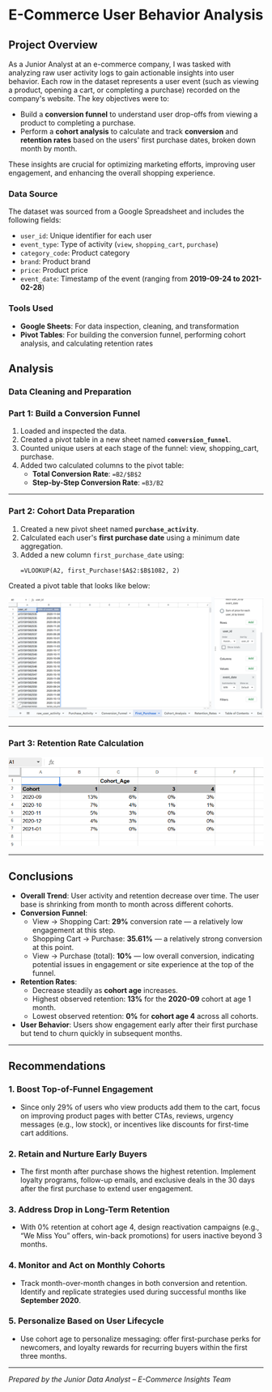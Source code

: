 
# E-Commerce User Behavior Analysis

## Project Overview

As a Junior Analyst at an e-commerce company, I was tasked with analyzing raw user activity logs to gain actionable insights into user behavior. Each row in the dataset represents a user event (such as viewing a product, opening a cart, or completing a purchase) recorded on the company's website. The key objectives were to:

- Build a **conversion funnel** to understand user drop-offs from viewing a product to completing a purchase.
- Perform a **cohort analysis** to calculate and track **conversion** and **retention rates** based on the users' first purchase dates, broken down month by month.

These insights are crucial for optimizing marketing efforts, improving user engagement, and enhancing the overall shopping experience.

### Data Source

The dataset was sourced from a Google Spreadsheet and includes the following fields:

- `user_id`: Unique identifier for each user  
- `event_type`: Type of activity (`view`, `shopping_cart`, `purchase`)  
- `category_code`: Product category  
- `brand`: Product brand  
- `price`: Product price  
- `event_date`: Timestamp of the event (ranging from **2019-09-24 to 2021-02-28**)  

### Tools Used

- **Google Sheets**: For data inspection, cleaning, and transformation  
- **Pivot Tables**: For building the conversion funnel, performing cohort analysis, and calculating retention rates

 ## Analysis

### Data Cleaning and Preparation

### Part 1: Build a Conversion Funnel

1. Loaded and inspected the data.
2. Created a pivot table in a new sheet named **`conversion_funnel`**.
3. Counted unique users at each stage of the funnel: view, shopping_cart, purchase.
4. Added two calculated columns to the pivot table:
   - **Total Conversion Rate**: `=B2/$B$2`
   - **Step-by-Step Conversion Rate**: `=B3/B2`

---

### Part 2: Cohort Data Preparation

1. Created a new pivot sheet named **`purchase_activity`**.
2. Calculated each user's **first purchase date** using a minimum date aggregation.
3. Added a new column `first_purchase_date` using:
   ```excel
   =VLOOKUP(A2, first_Purchase!$A$2:$B$1082, 2)
   ```
Created a pivot table that looks like below:

<img src= "First purchase activity.png" />

---

### Part 3: Retention Rate Calculation

<img src="Retention Rates.png" />

---
 
## Conclusions

- **Overall Trend**: User activity and retention decrease over time. The user base is shrinking from month to month across different cohorts.
- **Conversion Funnel**:
  - View → Shopping Cart: **29%** conversion rate — a relatively low engagement at this step.
  - Shopping Cart → Purchase: **35.61%** — a relatively strong conversion at this point.
  - View → Purchase (total): **10%** — low overall conversion, indicating potential issues in engagement or site experience at the top of the funnel.
- **Retention Rates**:
  - Decrease steadily as **cohort age** increases.
  - Highest observed retention: **13%** for the **2020-09** cohort at age 1 month.
  - Lowest observed retention: **0%** for **cohort age 4** across all cohorts.
- **User Behavior**: Users show engagement early after their first purchase but tend to churn quickly in subsequent months.

---

## Recommendations

### 1. Boost Top-of-Funnel Engagement
- Since only 29% of users who view products add them to the cart, focus on improving product pages with better CTAs, reviews, urgency messages (e.g., low stock), or incentives like discounts for first-time cart additions.

### 2. Retain and Nurture Early Buyers
- The first month after purchase shows the highest retention. Implement loyalty programs, follow-up emails, and exclusive deals in the 30 days after the first purchase to extend user engagement.

### 3. Address Drop in Long-Term Retention
- With 0% retention at cohort age 4, design reactivation campaigns (e.g., “We Miss You” offers, win-back promotions) for users inactive beyond 3 months.

### 4. Monitor and Act on Monthly Cohorts
- Track month-over-month changes in both conversion and retention. Identify and replicate strategies used during successful months like **September 2020**.

### 5. Personalize Based on User Lifecycle
- Use cohort age to personalize messaging: offer first-purchase perks for newcomers, and loyalty rewards for recurring buyers within the first three months.

---

*Prepared by the Junior Data Analyst – E-Commerce Insights Team*
